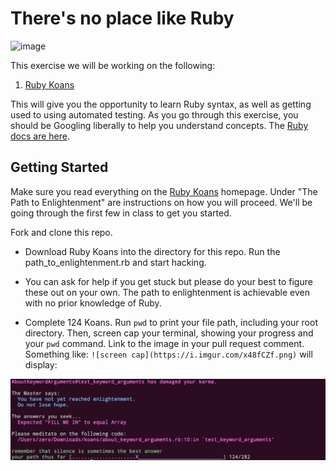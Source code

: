 # There's no place like Ruby

![image](https://media.giphy.com/media/jqPFMngIElHz2/giphy.gif)

This exercise we will be working on the following: 

1. [Ruby Koans](http://rubykoans.com/)

This will give you the opportunity to learn Ruby syntax, as well as getting used to using automated testing. As you go through this exercise, you should be Googling liberally to help you understand concepts. The [Ruby docs are here](https://ruby-doc.org/core-2.5.1/).


## Getting Started

Make sure you read everything on the [Ruby Koans](http://rubykoans.com/) homepage. Under "The Path to Enlightenment" are instructions on how you will proceed. We'll be going through the first few in class to get you started. 

Fork and clone this repo.

- Download Ruby Koans into the directory for this repo. Run the path_to_enlightenment.rb and start hacking.

- You can ask for help if you get stuck but please do your best to figure these out on your own. The path to enlightenment is achievable even with no prior knowledge of Ruby.

- Complete 124 Koans. Run `pwd` to print your file path, including your root directory. Then, screen cap your terminal, showing your progress and your `pwd` command. Link to the image in your pull request comment. Something like:
`![screen cap](https://i.imgur.com/x48fCZf.png)`
will display: 

![screen cap](screen_cap.png)
